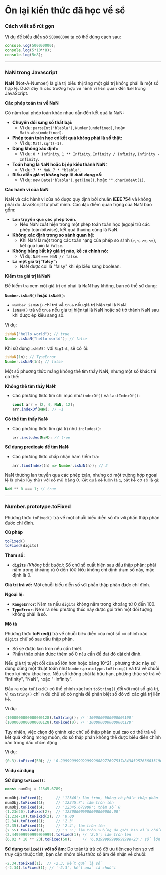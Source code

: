 # Ôn lại kiến thức đã học về số

### Cách viết số rút gọn

Ví dụ để biểu diễn sô `500000000` ta có thể dùng cách sau:

```javascript
console.log(500000000);
console.log(5*10**8);
console.log(5e8);
```

***

### NaN trong Javascript

**NaN** (Not-A-Number) là giá trị biểu thị rằng một giá trị không phải là một số hợp lệ. Dưới đây là các trường hợp và hành vi liên quan đến `NaN` trong JavaScript.

&#x20;**Các phép toán trả về NaN**

Có năm loại phép toán khác nhau dẫn đến kết quả là NaN:

* **Chuyển đổi sang số thất bại:**
  * Ví dụ: `parseInt("blabla")`, `Number(undefined)`, hoặc `Math.abs(undefined)`.
* **Phép toán toán học có kết quả không phải là số thật:**
  * Ví dụ: `Math.sqrt(-1)`.
* **Dạng không xác định:**
  * Ví dụ: `0 * Infinity`, `1 ** Infinity`, `Infinity / Infinity`, `Infinity - Infinity`.
* **Toán hạng là NaN hoặc bị ép kiểu thành NaN:**
  * Ví dụ: `7 ** NaN`, `7 * "blabla"`.
* **Biểu diễn giá trị không hợp lệ dưới dạng số:**
  * Ví dụ: `new Date("blabla").getTime()`, hoặc `"".charCodeAt(1)`.

**Các hành vi của NaN**

NaN và các hành vi của nó được quy định bởi chuẩn **IEEE 754** và không phải do JavaScript tự phát minh. Các đặc điểm quan trọng của NaN bao gồm:

* **Lan truyền qua các phép toán:**
  * Nếu NaN xuất hiện trong một phép toán toán học (ngoại trừ các phép toán bitwise), kết quả thường cũng là NaN.
* **Không xác định trong so sánh quan hệ:**
  * Khi NaN là một trong các toán hạng của phép so sánh (`>`, `<`, `>=`, `<=`), kết quả luôn là `false`.
* **Không bằng bất kỳ giá trị nào, kể cả chính nó:**
  * Ví dụ: `NaN === NaN // false`.
* **Là một giá trị "falsy":**
  * NaN được coi là "falsy" khi ép kiểu sang boolean.

**Kiểm tra giá trị là NaN**

Để kiểm tra xem một giá trị có phải là NaN hay không, bạn có thể sử dụng:

**`Number.isNaN()` hoặc `isNaN()`:**

* `Number.isNaN()` chỉ trả về `true` nếu giá trị hiện tại là NaN.
* `isNaN()` trả về `true` nếu giá trị hiện tại là NaN hoặc sẽ trở thành NaN sau khi được ép kiểu sang số.

Ví dụ:

```javascript
isNaN("hello world"); // true
Number.isNaN("hello world"); // false
```

Khi sử dụng `isNaN()` với `BigInt`, sẽ có lỗi:

```javascript
isNaN(1n); // TypeError
Number.isNaN(1n); // false
```

Một số phương thức mảng không thể tìm thấy NaN, nhưng một số khác thì có thể:

**Không thể tìm thấy NaN:**

*   Các phương thức tìm chỉ mục như `indexOf()` và `lastIndexOf()`:

    ```javascript
    const arr = [2, 4, NaN, 12];
    arr.indexOf(NaN); // -1
    ```

**Có thể tìm thấy NaN:**

*   Các phương thức tìm giá trị như `includes()`:

    ```javascript
    arr.includes(NaN); // true
    ```

**Sử dụng predicate để tìm NaN:**

*   Các phương thức chấp nhận hàm kiểm tra:

    ```javascript
    arr.findIndex((n) => Number.isNaN(n)); // 2
    ```

NaN thường lan truyền qua các phép toán, nhưng có một trường hợp ngoại lệ là phép lũy thừa với số mũ bằng 0. Kết quả sẽ luôn là `1`, bất kể cơ số là gì:

```javascript
NaN ** 0 === 1; // true
```

***

### Number.prototype.toFixed

Phương thức `toFixed()` trả về một chuỗi biểu diễn số đó với phần thập phân được chỉ định.

**Cú pháp**

```javascript
toFixed()
toFixed(digits)
```

**Tham số:**

* **`digits`** _(Không bắt buộc)_: Số chữ số xuất hiện sau dấu thập phân; phải nằm trong khoảng từ 0 đến 100 Nếu không chỉ định tham số này, mặc định là 0.

**Giá trị trả về:** Một chuỗi biểu diễn số với phần thập phân được chỉ định.&#x20;

**Ngoại lệ:**

* **`RangeError`**: Ném ra nếu `digits` không nằm trong khoảng từ 0 đến 100.
* **`TypeError`**: Ném ra nếu phương thức này được gọi trên một đối tượng không phải là số.

**Mô tả**

Phương thức **toFixed()** trả về chuỗi biểu diễn của một số có chính xác `digits` chữ số sau dấu thập phân.

* Số sẽ được làm tròn nếu cần thiết.
* Phần thập phân được thêm số 0 nếu cần để đạt độ dài chỉ định.

Nếu giá trị tuyệt đối của số lớn hơn hoặc bằng 10^21 , phương thức này sử dụng cùng một thuật toán như `Number.prototype.toString()` và trả về chuỗi theo ký hiệu khoa học. Nếu số không phải là hữu hạn, phương thức sẽ trả về "Infinity", "NaN", hoặc "-Infinity".

Đầu ra của `toFixed()` có thể chính xác hơn `toString()` đối với một số giá trị, vì `toString()` chỉ in đủ chữ số có nghĩa để phân biệt số đó với các giá trị liền kề.

Ví dụ:

```javascript
(1000000000000000128).toString(); // '1000000000000000100'
(1000000000000000128).toFixed(0); // '1000000000000000128'
```

Tuy nhiên, việc chọn độ chính xác chữ số thập phân quá cao có thể trả về kết quả không mong muốn, do số thập phân không thể được biểu diễn chính xác trong dấu chấm động.

Ví dụ:

```javascript
(0.3).toFixed(50); // '0.29999999999999998889776975374843459576368331909180'
```

**Ví dụ sử dụng**

**Sử dụng `toFixed()`:**

```javascript
const numObj = 12345.6789;

numObj.toFixed();      // '12346'; làm tròn, không có phần thập phân
numObj.toFixed(1);     // '12345.7'; làm tròn lên
numObj.toFixed(6);     // '12345.678900'; thêm số 0
(1.23e20).toFixed(2);  // '123000000000000000000.00'
(1.23e-10).toFixed(2); // '0.00'
(2.34).toFixed(1);     // '2.3'
(2.35).toFixed(1);     // '2.4'; làm tròn lên
(2.55).toFixed(1);     // '2.5'; làm tròn xuống do giới hạn dấu chấm động
(2.449999999999999999).toFixed(1); // '2.5'; làm tròn lên
(6.02 * 10 ** 23).toFixed(50);     // '6.019999999999999e+23'; số lớn vẫn dùng ký hiệu khoa học
```

**Sử dụng `toFixed()` với số âm:** Do toán tử trừ có độ ưu tiên cao hơn so với truy cập thuộc tính, bạn cần nhóm biểu thức số âm để nhận về chuỗi:

```javascript
-2.34.toFixed(1);  // -2.3, kết quả là số
(-2.34).toFixed(1); // '-2.3', kết quả là chuỗi
```
